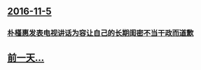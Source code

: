 ## [2016-11-5](/news/2016/11/5/index.md)

##### 
### [朴槿惠发表电视讲话为容让自己的长期闺密不当干政而道歉 ](/news/2016/11/5/朴槿惠发表电视讲话为容让自己的长期闺密不当干政而道歉.md)
## [前一天...](/news/2016/11/4/index.md)

